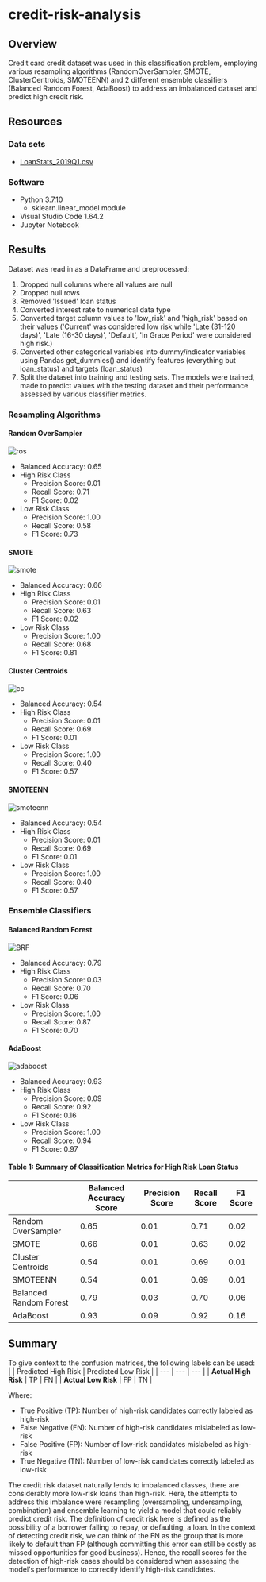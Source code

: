 # credit-risk-analysis

## Overview
Credit card credit dataset was used in this classification problem, employing various resampling algorithms (RandomOverSampler, SMOTE, ClusterCentroids, SMOTEENN) and 2 different ensemble classifiers (Balanced Random Forest, AdaBoost) to address an imbalanced dataset and predict high credit risk. 

## Resources
### Data sets
* [LoanStats_2019Q1.csv](/resources/LoanStats_2019Q1.csv)

### Software 
* Python 3.7.10
  * sklearn.linear_model module
* Visual Studio Code 1.64.2
* Jupyter Notebook

## Results
Dataset was read in as a DataFrame and preprocessed:
1. Dropped null columns where all values are null
2. Dropped null rows
3. Removed 'Issued' loan status
4. Converted interest rate to numerical data type
5. Converted target column values to 'low_risk' and 'high_risk' based on their values ('Current' was considered low risk while 'Late (31-120 days)', 'Late (16-30 days)', 'Default', 'In Grace Period' were considered high risk.)
6. Converted other categorical variables into dummy/indicator variables using Pandas get_dummies() and identify features (everything but loan_status) and targets (loan_status)
7. Split the dataset into training and testing sets. The models were trained, made to predict values with the testing dataset and their performance assessed by various classifier metrics. 

### Resampling Algorithms
#### Random OverSampler 
![ros](/resources/images/naive_ros_metrics.png) 
* Balanced Accuracy: 0.65
* High Risk Class
  * Precision Score: 0.01
  * Recall Score: 0.71
  * F1 Score: 0.02
* Low Risk Class
  * Precision Score: 1.00
  * Recall Score: 0.58
  * F1 Score: 0.73
#### SMOTE
![smote](/resources/images/SMOTE_metrics.png)
* Balanced Accuracy: 0.66
* High Risk Class
  * Precision Score: 0.01
  * Recall Score: 0.63
  * F1 Score: 0.02
* Low Risk Class
  * Precision Score: 1.00
  * Recall Score: 0.68
  * F1 Score: 0.81
#### Cluster Centroids 
![cc](/resources/images/clustered_centroid_metrics.png)
* Balanced Accuracy: 0.54 
* High Risk Class
  * Precision Score: 0.01
  * Recall Score: 0.69
  * F1 Score: 0.01
* Low Risk Class
  * Precision Score: 1.00
  * Recall Score: 0.40
  * F1 Score: 0.57
#### SMOTEENN
![smoteenn](/resources/images/SMOTEENN_metrics.png)
* Balanced Accuracy: 0.54
* High Risk Class
  * Precision Score: 0.01
  * Recall Score: 0.69
  * F1 Score: 0.01
* Low Risk Class
  * Precision Score: 1.00
  * Recall Score: 0.40
  * F1 Score: 0.57

### Ensemble Classifiers
#### Balanced Random Forest
![BRF](/resources/images/balanced_random_forest_metrics.png)
* Balanced Accuracy: 0.79
* High Risk Class
  * Precision Score: 0.03
  * Recall Score: 0.70
  * F1 Score: 0.06
* Low Risk Class
  * Precision Score: 1.00
  * Recall Score: 0.87
  * F1 Score: 0.70
#### AdaBoost
![adaboost](/resources/images/adaboost_metrics.png)
* Balanced Accuracy: 0.93
* High Risk Class
  * Precision Score: 0.09
  * Recall Score: 0.92
  * F1 Score: 0.16
* Low Risk Class
  * Precision Score: 1.00
  * Recall Score: 0.94
  * F1 Score: 0.97

#### Table 1: Summary of Classification Metrics for High Risk Loan Status
| | Balanced Accuracy Score | Precision Score | Recall Score | F1 Score |
| --- | --- | --- | --- | ---|
| Random OverSampler | 0.65 | 0.01 | 0.71 | 0.02 |
| SMOTE | 0.66 | 0.01 | 0.63 | 0.02 |
| Cluster Centroids | 0.54 | 0.01 | 0.69 | 0.01 |
| SMOTEENN | 0.54 | 0.01 | 0.69 | 0.01 |
| Balanced Random Forest | 0.79 | 0.03 | 0.70 | 0.06 |
| AdaBoost | 0.93 | 0.09 | 0.92 | 0.16 |

## Summary
To give context to the confusion matrices, the following labels can be used:
| | Predicted High Risk | Predicted Low Risk |
| --- | --- | --- |
| **Actual High Risk** | TP | FN |
| **Actual Low Risk** | FP | TN |

Where:
* True Positive (TP): Number of high-risk candidates correctly labeled as high-risk
* False Negative (FN): Number of high-risk candidates mislabeled as low-risk
* False Positive (FP): Number of low-risk candidates mislabeled as high-risk
* True Negative (TN): Number of low-risk candidates correctly labeled as low-risk 

The credit risk dataset naturally lends to imbalanced classes, there are considerably more low-risk loans than high-risk. Here, the attempts to address this imbalance were resampling (oversampling, undersampling, combination) and ensemble learning to yield a model that could reliably predict credit risk. The definition of credit risk here is defined as the possibility of a borrower failing to repay, or defaulting, a loan. In the context of detecting credit risk, we can think of the FN as the group that is more likely to default than FP (although committing this error can still be costly as missed opportunities for good business). Hence, the recall scores for the detection of high-risk cases should be considered when assessing the model's performance to correctly identify high-risk candidates.
